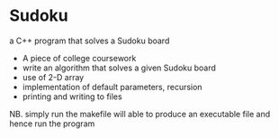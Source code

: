 # Sudoku
a C++ program that solves a Sudoku board

- A piece of college coursework
- write an algorithm that solves a given Sudoku board
- use of 2-D array
- implementation of default parameters, recursion
- printing and writing to files

NB. simply run the makefile will able to produce an executable file and hence run the program
